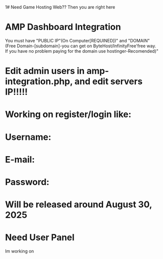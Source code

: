 1# Need Game Hosting Web??
Then you are right here
# AMP Dashboard Integration

You must have "PUBLIC IP"(On Computer[REQUINED])" and "DOMAIN"(Free Domain-[subdomain]-you can get on ByteHost/InfinityFree'free way. If you have no problem paying for the domain use hostinger-Recomended)"

# Edit admin users in amp-integration.php, and edit servers IP!!!!!

# Working on register/login like:
# Username:
# E-mail:
# Password:
# Will be released around August 30, 2025

# Need User Panel
Im working on